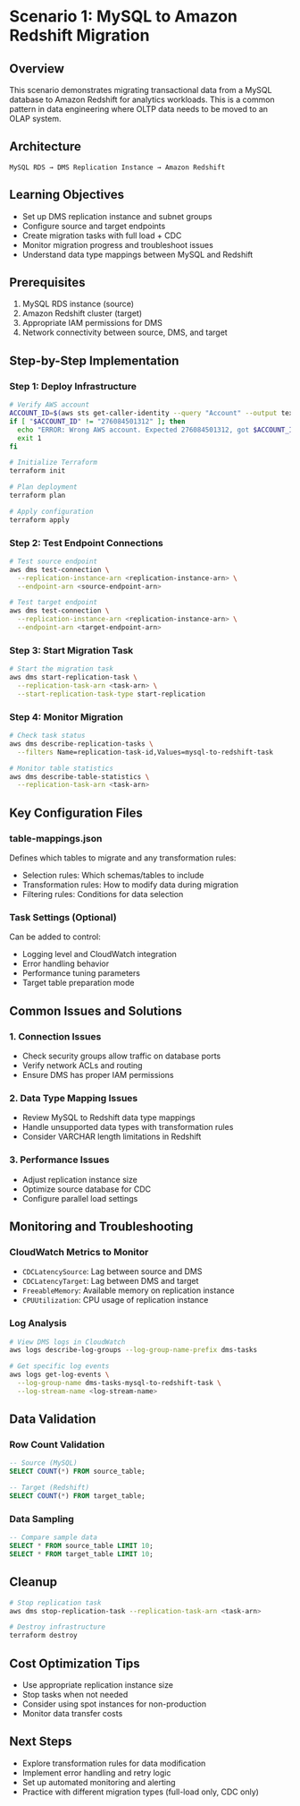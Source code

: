 # Scenario 1: MySQL to Amazon Redshift Migration

## Overview
This scenario demonstrates migrating transactional data from a MySQL database to Amazon Redshift for analytics workloads. This is a common pattern in data engineering where OLTP data needs to be moved to an OLAP system.

## Architecture
```
MySQL RDS → DMS Replication Instance → Amazon Redshift
```

## Learning Objectives
- Set up DMS replication instance and subnet groups
- Configure source and target endpoints
- Create migration tasks with full load + CDC
- Monitor migration progress and troubleshoot issues
- Understand data type mappings between MySQL and Redshift

## Prerequisites
1. MySQL RDS instance (source)
2. Amazon Redshift cluster (target)
3. Appropriate IAM permissions for DMS
4. Network connectivity between source, DMS, and target

## Step-by-Step Implementation

### Step 1: Deploy Infrastructure
```bash
# Verify AWS account
ACCOUNT_ID=$(aws sts get-caller-identity --query "Account" --output text)
if [ "$ACCOUNT_ID" != "276084501312" ]; then
  echo "ERROR: Wrong AWS account. Expected 276084501312, got $ACCOUNT_ID"
  exit 1
fi

# Initialize Terraform
terraform init

# Plan deployment
terraform plan

# Apply configuration
terraform apply
```

### Step 2: Test Endpoint Connections
```bash
# Test source endpoint
aws dms test-connection \
  --replication-instance-arn <replication-instance-arn> \
  --endpoint-arn <source-endpoint-arn>

# Test target endpoint
aws dms test-connection \
  --replication-instance-arn <replication-instance-arn> \
  --endpoint-arn <target-endpoint-arn>
```

### Step 3: Start Migration Task
```bash
# Start the migration task
aws dms start-replication-task \
  --replication-task-arn <task-arn> \
  --start-replication-task-type start-replication
```

### Step 4: Monitor Migration
```bash
# Check task status
aws dms describe-replication-tasks \
  --filters Name=replication-task-id,Values=mysql-to-redshift-task

# Monitor table statistics
aws dms describe-table-statistics \
  --replication-task-arn <task-arn>
```

## Key Configuration Files

### table-mappings.json
Defines which tables to migrate and any transformation rules:
- Selection rules: Which schemas/tables to include
- Transformation rules: How to modify data during migration
- Filtering rules: Conditions for data selection

### Task Settings (Optional)
Can be added to control:
- Logging level and CloudWatch integration
- Error handling behavior
- Performance tuning parameters
- Target table preparation mode

## Common Issues and Solutions

### 1. Connection Issues
- Check security groups allow traffic on database ports
- Verify network ACLs and routing
- Ensure DMS has proper IAM permissions

### 2. Data Type Mapping Issues
- Review MySQL to Redshift data type mappings
- Handle unsupported data types with transformation rules
- Consider VARCHAR length limitations in Redshift

### 3. Performance Issues
- Adjust replication instance size
- Optimize source database for CDC
- Configure parallel load settings

## Monitoring and Troubleshooting

### CloudWatch Metrics to Monitor
- `CDCLatencySource`: Lag between source and DMS
- `CDCLatencyTarget`: Lag between DMS and target
- `FreeableMemory`: Available memory on replication instance
- `CPUUtilization`: CPU usage of replication instance

### Log Analysis
```bash
# View DMS logs in CloudWatch
aws logs describe-log-groups --log-group-name-prefix dms-tasks

# Get specific log events
aws logs get-log-events \
  --log-group-name dms-tasks-mysql-to-redshift-task \
  --log-stream-name <log-stream-name>
```

## Data Validation

### Row Count Validation
```sql
-- Source (MySQL)
SELECT COUNT(*) FROM source_table;

-- Target (Redshift)
SELECT COUNT(*) FROM target_table;
```

### Data Sampling
```sql
-- Compare sample data
SELECT * FROM source_table LIMIT 10;
SELECT * FROM target_table LIMIT 10;
```

## Cleanup
```bash
# Stop replication task
aws dms stop-replication-task --replication-task-arn <task-arn>

# Destroy infrastructure
terraform destroy
```

## Cost Optimization Tips
- Use appropriate replication instance size
- Stop tasks when not needed
- Consider using spot instances for non-production
- Monitor data transfer costs

## Next Steps
- Explore transformation rules for data modification
- Implement error handling and retry logic
- Set up automated monitoring and alerting
- Practice with different migration types (full-load only, CDC only)
